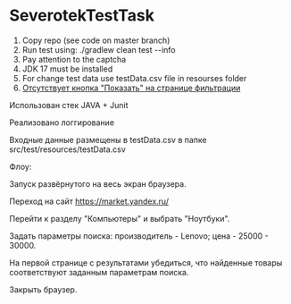 # SeverotekTestTask

1. Copy repo (see code on master branch)
2. Run test using: ./gradlew clean test --info
3. Pay attention to the captcha
4. JDK 17 must be installed
5. For change test data use testData.csv file in resourses folder 
6. [Отсутствует кнопка "Показать" на странице фильтрации](https://github.com/DoroshenkoDenis/SeverotekTestTask/issues/1/ "Issue")

Использован стек JAVA + Junit

Реализовано логгирование

Входные данные размещены в testData.csv в папке src/test/resources/testData.csv

Флоу:

Запуск развёрнутого на весь экран браузера.

Переход на сайт https://market.yandex.ru/

Перейти к разделу "Компьютеры" и выбрать "Ноутбуки".

Задать параметры поиска: производитель - Lenovo; цена - 25000 - 30000.

На первой странице с результатами убедиться, что найденные товары соответствуют заданным параметрам поиска.

Закрыть браузер.
